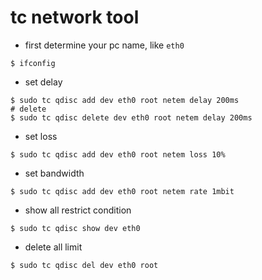# tc network tool

- first determine your pc name, like `eth0`

```
$ ifconfig
```

- set delay

```
$ sudo tc qdisc add dev eth0 root netem delay 200ms
# delete
$ sudo tc qdisc delete dev eth0 root netem delay 200ms
```

- set loss

```
$ sudo tc qdisc add dev eth0 root netem loss 10%
```

- set bandwidth

``` 
$ sudo tc qdisc add dev eth0 root netem rate 1mbit
```

- show all restrict condition

```
$ sudo tc qdisc show dev eth0
```

- delete all limit

```
$ sudo tc qdisc del dev eth0 root
```

